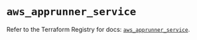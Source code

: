 # `aws_apprunner_service`

Refer to the Terraform Registry for docs: [`aws_apprunner_service`](https://registry.terraform.io/providers/hashicorp/aws/5.36.0/docs/resources/apprunner_service).

